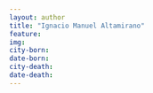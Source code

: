 ```yaml
---
layout: author
title: "Ignacio Manuel Altamirano"
feature: 
img:
city-born: 
date-born: 
city-death: 
date-death:
---
```

